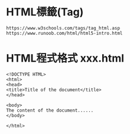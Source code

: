 # HTML標籤(Tag)
```
https://www.w3schools.com/tags/tag_html.asp
https://www.runoob.com/html/html5-intro.html
```

# HTML程式格式 xxx.html
```
<!DOCTYPE HTML>
<html>
<head>
<title>Title of the document</title>
</head>

<body>
The content of the document......
</body>

</html>
```









